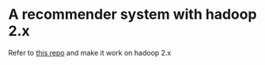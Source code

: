 # A recommender system with hadoop 2.x

Refer to [this repo](https://github.com/bsspirit/maven_hadoop_template) and make it work on hadoop 2.x
